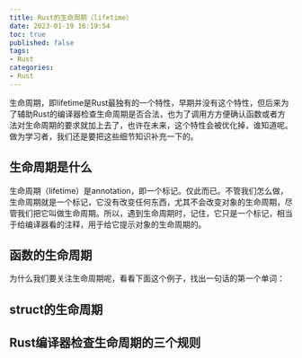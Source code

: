```yaml
---
title: Rust的生命周期（lifetime）
date: 2023-01-19 16:19:54
toc: true
published: false
tags:
- Rust
categories:
- Rust
---
```


生命周期，即lifetime是Rust最独有的一个特性，早期并没有这个特性，但后来为了辅助Rust的编译器检查生命周期是否合法，也为了调用方方便确认函数或者方法对生命周期的要求就加上去了，也许在未来，这个特性会被优化掉，谁知道呢。做为学习者，我们还是要把这些细节知识补充一下的。

<!--more-->

## 生命周期是什么

生命周期（lifetime）是annotation，即一个标记。仅此而已。不管我们怎么做，生命周期就是一个标记，它没有改变任何东西，尤其不会改变对象的生命周期，尽管我们把它叫做生命周期。所以，遇到生命周期时，记住，它只是一个标记，相当于给编译器看的注释，用于给它提示对象的生命周期的。



## 函数的生命周期

为什么我们要关注生命周期呢，看看下面这个例子，找出一句话的第一个单词：





## struct的生命周期



## Rust编译器检查生命周期的三个规则
